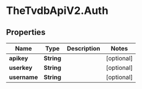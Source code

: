 # TheTvdbApiV2.Auth

## Properties
Name | Type | Description | Notes
------------ | ------------- | ------------- | -------------
**apikey** | **String** |  | [optional] 
**userkey** | **String** |  | [optional] 
**username** | **String** |  | [optional] 


